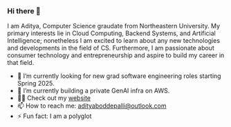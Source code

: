 ### Hi there 👋

I am Aditya, Computer Science graudate from Northeastern University. My primary interests lie in Cloud Computing, Backend Systems, and Artificial Intelligence; nonetheless I am excited to learn about any new technologies and developments in the field of CS. Furthermore, I am passionate about consumer technology and entrepreneurship and aspire to build my career in that field.

- 🔭 I’m currently looking for new grad software engineering roles starting Spring 2025.
- 🌱 I’m currently building a private GenAI infra on AWS.
- 👨‍💻 Check out my [website](https://adityaboddepalli.com)
- 📫 How to reach me: adityaboddepalli@outlook.com
- ⚡ Fun fact: I am a polyglot

<!--
**Tony-Stark93/Tony-Stark93** is a ✨ _special_ ✨ repository because its `README.md` (this file) appears on your GitHub profile.

Here are some ideas to get you started:

- 🔭 I’m currently working on ...
- 🌱 I’m currently learning ...
- 👯 I’m looking to collaborate on ...
- 🤔 I’m looking for help with ...
- 💬 Ask me about ...
- 📫 How to reach me: ...
- 😄 Pronouns: ...
- ⚡ Fun fact: ...
-->

